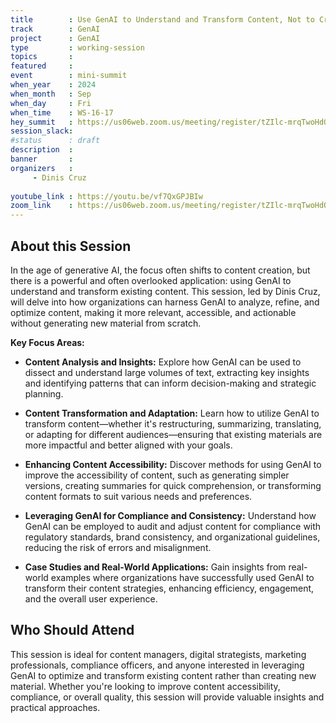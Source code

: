 ```yaml
---
title        : Use GenAI to Understand and Transform Content, Not to Create It
track        : GenAI
project      : GenAI
type         : working-session
topics       :
featured     :
event        : mini-summit
when_year    : 2024
when_month   : Sep
when_day     : Fri
when_time    : WS-16-17
hey_summit   : https://us06web.zoom.us/meeting/register/tZIlc-mrqTwoHdQQHQQJRomkYwTW77Pku24T
session_slack:
#status      : draft
description  :
banner       : 
organizers   :
     - Dinis Cruz
     
youtube_link : https://youtu.be/vf7QxGPJBIw
zoom_link    : https://us06web.zoom.us/meeting/register/tZIlc-mrqTwoHdQQHQQJRomkYwTW77Pku24T
---
```


## About this Session
In the age of generative AI, the focus often shifts to content creation, but there is a powerful and often overlooked application: using GenAI to understand and transform existing content. This session, led by Dinis Cruz, will delve into how organizations can harness GenAI to analyze, refine, and optimize content, making it more relevant, accessible, and actionable without generating new material from scratch.

**Key Focus Areas:**

- **Content Analysis and Insights:** Explore how GenAI can be used to dissect and understand large volumes of text, extracting key insights and identifying patterns that can inform decision-making and strategic planning.

- **Content Transformation and Adaptation:** Learn how to utilize GenAI to transform content—whether it's restructuring, summarizing, translating, or adapting for different audiences—ensuring that existing materials are more impactful and better aligned with your goals.

- **Enhancing Content Accessibility:** Discover methods for using GenAI to improve the accessibility of content, such as generating simpler versions, creating summaries for quick comprehension, or transforming content formats to suit various needs and preferences.

- **Leveraging GenAI for Compliance and Consistency:** Understand how GenAI can be employed to audit and adjust content for compliance with regulatory standards, brand consistency, and organizational guidelines, reducing the risk of errors and misalignment.

- **Case Studies and Real-World Applications:** Gain insights from real-world examples where organizations have successfully used GenAI to transform their content strategies, enhancing efficiency, engagement, and the overall user experience.

## Who Should Attend
This session is ideal for content managers, digital strategists, marketing professionals, compliance officers, and anyone interested in leveraging GenAI to optimize and transform existing content rather than creating new material. Whether you're looking to improve content accessibility, compliance, or overall quality, this session will provide valuable insights and practical approaches.

